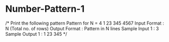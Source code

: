 # Number-Pattern-1

/* Print the following pattern
Pattern for N = 4
1
23
345
4567
Input Format :
N (Total no. of rows)
Output Format :
Pattern in N lines
Sample Input 1 :
3
Sample Output 1 :
1
23
345 */



